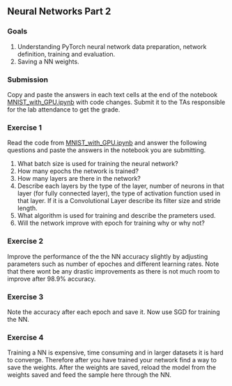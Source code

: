 ## Neural Networks Part 2 

### Goals 
1. Understanding PyTorch neural network data preparation, network definition, training and evaluation. 
2. Saving a NN weights.

### Submission
Copy and paste the answers in each text cells at the end of the notebook [MNIST_with_GPU.ipynb](MNIST_with_GPU.ipynb) with code changes. Submit it to the TAs responsible for the lab attendance to get the grade.



### Exercise 1
Read the code from [MNIST_with_GPU.ipynb](MNIST_with_GPU.ipynb) and answer the following questions and paste the answers in the notebook you are submitting.

1. What batch size is used for training the neural network?
2. How many epochs the network is trained?
3. How many layers are there in the network?
4. Describe each layers by the type of the layer, number of neurons in that layer (for fully connected layer), the type of activation function used in that layer. If it is a Convolutional Layer describe its filter size and stride length.
5. What algorithm is used for training and describe the prameters used.
6. Will the network improve with epoch for training why or why not?

### Exercise 2
Improve the performance of the the NN accuracy slightly by adjusting parameters such as number of epoches and different learning rates. Note that there wont be any drastic improvements as there is not much room to improve after 98.9% accuracy.

### Exercise 3
Note the accuracy after each epoch and save it. Now use SGD for training the NN.

### Exercise 4
Training a NN is expensive, time consuming and in larger datasets it is hard to converge. Therefore after you have trained your network find a way to save the weights. After the weights are saved, reload the model from the weights saved and feed the sample here through the NN.
